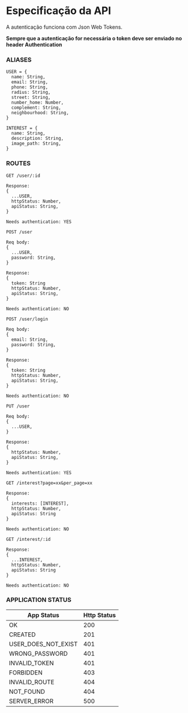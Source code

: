 # Especificação da API

A autenticação funciona com Json Web Tokens.

**Sempre que a autenticação for necessária o token deve ser enviado no header Authentication**

### ALIASES
```
USER = {
  name: String,
  email: String,
  phone: String,
  radius: String,
  street: String,
  number_home: Number,
  complement: String,
  neighbourhood: String,
}

INTEREST = {
  name: String,
  description: String,
  image_path: String,
}
```

### ROUTES

```
GET /user/:id

Response:
{
  ...USER,
  httpStatus: Number,
  apiStatus: String,
}

Needs authentication: YES
```

```
POST /user

Req body:
{
  ...USER,
  password: String,
}

Response:
{
  token: String
  httpStatus: Number,
  apiStatus: String,
}

Needs authentication: NO
```

```
POST /user/login

Req body:
{
  email: String,
  password: String,
}

Response:
{
  token: String
  httpStatus: Number,
  apiStatus: String,
}

Needs authentication: NO
```

```
PUT /user

Req body:
{
  ...USER,
}

Response:
{
  httpStatus: Number,
  apiStatus: String,
}

Needs authentication: YES
```

```
GET /interest?page=xx&per_page=xx

Response:
{
  interests: [INTEREST],
  httpStatus: Number,
  apiStatus: String
}

Needs authentication: NO
```

```
GET /interest/:id

Response:
{
  ...INTEREST,
  httpStatus: Number,
  apiStatus: String
}

Needs authentication: NO
```

### APPLICATION STATUS

| App Status | Http Status |
|---|---|
| OK | 200 |
| CREATED | 201 |
| USER_DOES_NOT_EXIST | 401 |
| WRONG_PASSWORD | 401 |
| INVALID_TOKEN | 401 |
| FORBIDDEN | 403 |
| INVALID_ROUTE | 404 |
| NOT_FOUND | 404 |
| SERVER_ERROR | 500 |
